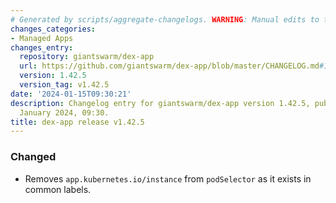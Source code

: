 ```yaml
---
# Generated by scripts/aggregate-changelogs. WARNING: Manual edits to this files will be overwritten.
changes_categories:
- Managed Apps
changes_entry:
  repository: giantswarm/dex-app
  url: https://github.com/giantswarm/dex-app/blob/master/CHANGELOG.md#1425---2024-01-12
  version: 1.42.5
  version_tag: v1.42.5
date: '2024-01-15T09:30:21'
description: Changelog entry for giantswarm/dex-app version 1.42.5, published on 15
  January 2024, 09:30.
title: dex-app release v1.42.5
---
```


### Changed
- Removes `app.kubernetes.io/instance` from `podSelector` as it exists in common labels.
